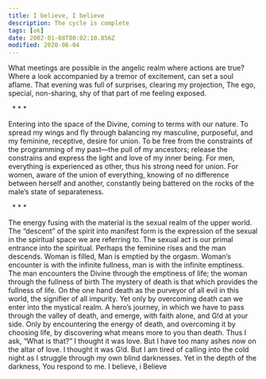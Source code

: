 ```yaml
---
title: I believe, I believe
description: The cycle is complete
tags: [ok]
date: 2002-01-08T00:02:10.856Z
modified: 2020-06-04
---
```


What meetings are possible in the angelic realm where actions are true?
Where a look accompanied by a tremor of excitement, can set a soul aflame.
That evening was full of surprises, clearing my projection,
The ego, special, non-sharing, shy of that part of me feeling exposed.

&nbsp;&nbsp;\* \* \*

Entering into the space of the Divine,
coming to terms with our nature.
To spread my wings and fly through balancing my masculine, purposeful,
and my feminine, receptive, desire for union.
To be free from the constraints
of the programming
of my past—the pull of my ancestors;
release the constrains and express the light and love of my inner being.
For men, everything is experienced as other,
thus his strong need for union.
For women, aware of the union of everything,
knowing of no difference between herself and another,
constantly being battered on the rocks of the male’s state of separateness.

&nbsp;&nbsp;\* \* \*

The energy fusing with the material is the sexual realm of the upper world.
The “descent” of the spirit into manifest form is the expression of the sexual in the spiritual space
we are referring to.
The sexual act is our primal entrance into the spiritual.
Perhaps the feminine rises and the man descends.
Woman is filled, Man is emptied by the orgasm.
Woman’s encounter is with the infinite fullness, man is with the infinite emptiness.
The man encounters the Divine through the emptiness of life; the woman through the fullness of birth
The mystery of death is that which provides the fullness of life.
On the one hand death as the purveyor of all evil in this world, the signifier of all impurity.
Yet only by overcoming death can we enter into the mystical realm.
A hero’s journey, in which we have to pass through the valley of death,
and emerge, with faith alone, and G!d at your side.
Only by encountering the energy of death, and overcoming it by choosing life,
by discovering what means more to you than death.
Thus I ask, “What is that?”
I thought it was love. But I have too many ashes now on the altar of love.
I thought it was G!d. But I am tired of calling into the cold night as I struggle through my own blind darknesses.
Yet in the depth of the darkness, You respond to me.
I believe, i Believe
